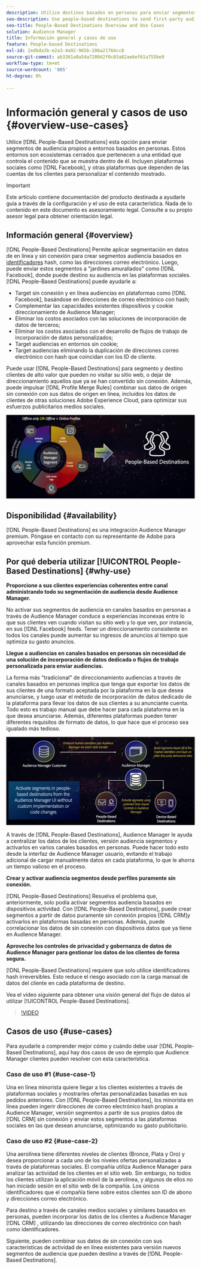 ```yaml
---
description: Utilice destinos basados en personas para enviar segmentos de audiencia de origen a entornos basados en personas. Estos entornos son ecosistemas cerrados que pertenecen a una entidad que controla el contenido que se muestra dentro de él. Incluyen plataformas sociales como Facebook y otras plataformas que dependen de las cuentas de los clientes para personalizar el contenido mostrado.
seo-description: Use people-based destinations to send first-party audience segments to people-based environments. These environments are closed ecosystems belonging to one entity that controls the content that is being displayed within it. They include social platforms such as Facebook, and other platforms that rely on customer accounts to personalize the displayed content.
seo-title: People-Based Destinations Overview and Use Cases
solution: Audience Manager
title: Información general y casos de uso
feature: People-based Destinations
exl-id: 2edbda3b-e2a3-4a92-965b-206a21764cc8
source-git-commit: ab3361a0a54a7200d2f0c03a82ae6ef61a755be9
workflow-type: tm+mt
source-wordcount: '865'
ht-degree: 0%

---
```


# Información general y casos de uso {#overview-use-cases}

Utilice [!DNL People-Based Destinations] esta opción para enviar segmentos de audiencia propios a entornos basados en personas. Estos entornos son ecosistemas cerrados que pertenecen a una entidad que controla el contenido que se muestra dentro de él. Incluyen plataformas sociales como [!DNL Facebook], y otras plataformas que dependen de las cuentas de los clientes para personalizar el contenido mostrado.

>[!IMPORTANT]
>Este artículo contiene documentación del producto destinada a ayudarle guía a través de la configuración y el uso de esta característica. Nada de lo contenido en este documento es asesoramiento legal. Consulte a su propio asesor legal para obtener orientación legal.

## Información general {#overview}

[!DNL People-Based Destinations] Permite aplicar segmentación en datos de en línea y sin conexión para crear segmentos audiencia basados en [identificadores](people-based-destinations-prerequisites.md#hashing-requirements) hash, como las direcciones correo electrónico. Luego, puede enviar estos segmentos a &quot;jardines amurallados&quot; como [!DNL Facebook], donde puede destino su audiencia en las plataformas sociales. [!DNL People-Based Destinations] puede ayudarle a:

* Target sin conexión y en línea audiencias en plataformas como [!DNL Facebook], basándose en direcciones de correo electrónico con hash;
* Complementar las capacidades existentes dispositivos y cookie direccionamiento de Audience Manager;
* Eliminar los costos asociados con las soluciones de incorporación de datos de terceros;
* Eliminar los costos asociados con el desarrollo de flujos de trabajo de incorporación de datos personalizados;
* Target audiencias en entornos sin cookie;
* Target audiencias eliminando la duplicación de direcciones correo electrónico con hash que coincidan con los ID de cliente.

Puede usar [!DNL People-Based Destinations] para segmento y destino clientes de alto valor que pueden no visitar su sitio web, o dejar de direccionamiento aquellos que ya se han convertido sin conexión. Además, puede impulsar [!DNL Profile Merge Rules] combinar sus datos de origen sin conexión con sus datos de origen en línea, incluidos los datos de clientes de otras soluciones Adobe Experience Cloud, para optimizar sus esfuerzos publicitarios medios sociales.

![Información general de PBD](assets/pbd-overview.png)

## Disponibilidad {#availability}

[!DNL People-Based Destinations] es una integración Audience Manager premium. Póngase en contacto con su representante de Adobe para aprovechar esta función premium.

## Por qué debería utilizar [!UICONTROL People-Based Destinations] {#why-use}

**Proporcione a sus clientes experiencias coherentes entre canal administrando todo su segmentación de audiencia desde Audience Manager.**

No activar sus segmentos de audiencia en canales basados en personas a través de Audience Manager conduce a experiencias inconexas entre lo que sus clientes ven cuando visitan su sitio web y lo que ven, por instancia, en sus [!DNL Facebook] feeds. Tener un direccionamiento consistente en todos los canales puede aumentar su ingresos de anuncios al tiempo que optimiza su gasto anuncios.

**Llegue a audiencias en canales basados en personas sin necesidad de una solución de incorporación de datos dedicada o flujos de trabajo personalizada para enviar audiencias.**

La forma más &quot;tradicional&quot; de direccionamiento audiencias a través de canales basados en personas implica que tenga que exportar los datos de sus clientes de una formato aceptada por la plataforma en la que desea anunciarse, y luego usar el método de incorporación de datos dedicado de la plataforma para llevar los datos de sus clientes a su anunciante cuenta. Todo esto es trabajo manual que debe hacer para cada plataforma en la que desea anunciarse. Además, diferentes plataformas pueden tener diferentes requisitos de formato de datos, lo que hace que el proceso sea igualado más tedioso.

![Información general de PBD](assets/pbd-diagram.png)

A través de [!DNL People-Based Destinations], Audience Manager le ayuda a centralizar los datos de los clientes, versión audiencia segmentos y activarlos en varios canales basados en personas. Puede hacer todo esto desde la interfaz de Audience Manager usuario, evitando el trabajo adicional de cargar manualmente datos en cada plataforma, lo que le ahorra un tiempo valioso en el proceso.

**Crear y activar audiencia segmentos desde perfiles puramente sin conexión.**

[!DNL People-Based Destinations] Resuelva el problema que, anteriormente, solo podía activar segmentos audiencia basados en dispositivos actividad. Con [!DNL People-Based Destinations], puede crear segmentos a partir de datos puramente sin conexión propios [!DNL CRM]y activarlos en plataformas basadas en personas. Además, puede correlacionar los datos de sin conexión con dispositivos datos que ya tiene en Audience Manager.

**Aproveche los controles de privacidad y gobernanza de datos de Audience Manager para gestionar los datos de los clientes de forma segura.**

[!DNL People-Based Destinations] requiere que solo utilice identificadores hash irreversibles. Esto reduce el riesgo asociado con la carga manual de datos del cliente en cada plataforma de destino.

Vea el vídeo siguiente para obtener una visión general del flujo de datos al utilizar [!UICONTROL People-Based Destinations].

>[!VIDEO](https://video.tv.adobe.com/v/32178?captions=spa)

## Casos de uso {#use-cases}

Para ayudarle a comprender mejor cómo y cuándo debe usar [!DNL People-Based Destinations], aquí hay dos casos de uso de ejemplo que Audience Manager clientes pueden resolver con esta característica.

### Caso de uso #1 {#use-case-1}

Una en línea minorista quiere llegar a los clientes existentes a través de plataformas sociales y mostrarles ofertas personalizadas basadas en sus pedidos anteriores. Con [!DNL People-Based Destinations], los minorista en línea pueden ingerir direcciones de correo electrónico hash propias a Audience Manager, versión segmentos a partir de sus propios datos de [!DNL CRM] sin conexión y enviar estos segmentos a las plataformas sociales en las que desean anunciarse, optimizando su gasto publicitario.

### Caso de uso #2 {#use-case-2}

Una aerolínea tiene diferentes niveles de clientes (Bronce, Plata y Oro) y desea proporcionar a cada uno de los niveles ofertas personalizadas a través de plataformas sociales. El compañía utiliza Audience Manager para analizar las actividad de los clientes en el sitio web. Sin embargo, no todos los clientes utilizan la aplicación móvil de la aerolínea, y algunos de ellos no han iniciado sesión en el sitio web de la compañía. Los únicos identificadores que el compañía tiene sobre estos clientes son ID de abono y direcciones correo electrónico.

Para destino a través de canales medios sociales y similares basados en personas, pueden incorporar los datos de los clientes a Audience Manager [!DNL CRM] , utilizando las direcciones de correo electrónico con hash como identificadores.

Siguiente, pueden combinar sus datos de sin conexión con sus características de actividad de en línea existentes para versión nuevos segmentos de audiencia que pueden destino a través de [!DNL People-Based Destinations].

